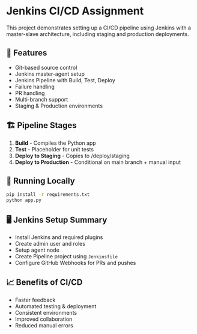 # Jenkins CI/CD Assignment

This project demonstrates setting up a CI/CD pipeline using Jenkins with a master-slave architecture, including staging and production deployments.

## 🚀 Features
- Git-based source control
- Jenkins master-agent setup
- Jenkins Pipeline with Build, Test, Deploy
- Failure handling
- PR handling
- Multi-branch support
- Staging & Production environments

## 🏗️ Pipeline Stages
1. **Build** - Compiles the Python app
2. **Test** - Placeholder for unit tests
3. **Deploy to Staging** - Copies to /deploy/staging
4. **Deploy to Production** - Conditional on main branch + manual input

## 🧪 Running Locally
```bash
pip install -r requirements.txt
python app.py
```

## 🖥️ Jenkins Setup Summary
- Install Jenkins and required plugins
- Create admin user and roles
- Setup agent node
- Create Pipeline project using `Jenkinsfile`
- Configure GitHub Webhooks for PRs and pushes

## 📈 Benefits of CI/CD
- Faster feedback
- Automated testing & deployment
- Consistent environments
- Improved collaboration
- Reduced manual errors
